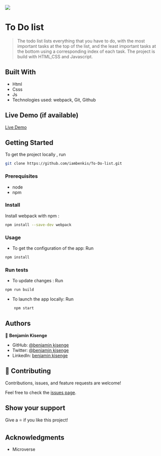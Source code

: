 ![](https://img.shields.io/badge/Microverse-blueviolet)

# To Do list

> The todo list lists everything that you have to do, with the most important tasks at the top of the list, and the least important tasks at the bottom using a corresponding index of each task. The project is build with HTML,CSS and Javascript.

## Built With

- Html
- Csss
- Js
- Technologies used: webpack, Git, Github

## Live Demo (if available)

[Live Demo](https://iambenkis.github.io/To-Do-list/dist/)

## Getting Started

To get the project locally , run 
```bash 
git clone https://github.com/iambenkis/To-Do-list.git
```

### Prerequisites

- node
- npm

### Install

Install webpack with npm :

```bash
npm install --save-dev webpack
```

### Usage

- To get the configuration of the app: Run 
```bash
npm install
```

### Run tests

- To update changes : Run 
```bash 
npm run build
```
- To launch the app locally: Run 
```bash 
    npm start
```

## Authors

👤  **Benjamin Kisenge**

* GitHub: [@benjamin kisenge](https://github.com/iambenkis)
* Twitter: [@benjamin kisenge](https://twitter.com/iambenkis)
* LinkedIn: [benjamin kisenge](https://www.linkedin.com/in/ben-kisenge/)

## 🤝 Contributing

Contributions, issues, and feature requests are welcome!

Feel free to check the [issues page](https://github.com/iambenkis/To-Do-list/issues).

## Show your support

Give a ⭐️ if you like this project!

## Acknowledgments

- Microverse

